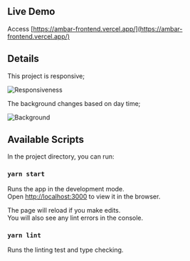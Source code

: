 ## Live Demo

Access [https://ambar-frontend.vercel.app/](https://ambar-frontend.vercel.app/)

## Details

This project is responsive;

![Responsiveness](https://gph.is/g/E3Lk11n.gif)

The background changes based on day time;

![Background](https://gph.is/g/ZO0dOQL.gif)

## Available Scripts

In the project directory, you can run:

### `yarn start`

Runs the app in the development mode.\
Open [http://localhost:3000](http://localhost:3000) to view it in the browser.

The page will reload if you make edits.\
You will also see any lint errors in the console.

### `yarn lint`

Runs the linting test and type checking.
